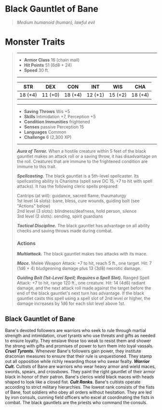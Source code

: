 # Black Gauntlet of Bane
>*Medium humanoid (human), lawful evil*
# Monster Traits
>___
>- **Armor Class** 16 (chain mail)
>- **Hit Points** 51 (6d8 + 24)
>- **Speed** 30 ft.
>___
>|STR|DEX|CON|INT|WIS|CHA|
>|:---:|:---:|:---:|:---:|:---:|:---:|
>|18 (+4)|11 (+0)|18 (+4)|12 (+1)|15 (+2)|18 (+4)|
>___
>- **Saving Throws** Wis +5
>- **Skills** Intimidation +7, Perception +5
>- **Condition Immunities** frightened
>- **Senses** passive Perception 15
>- **Languages** Common
>- **Challenge** 6 (2,300 XP)
>___
>***Aura of Terror.*** When a hostile creature within 5 feet of the black gauntlet makes an attack roll or a saving throw, it has disadvantage on the roll. Creatures that are immune to the frightened condition are immune to this trait.  
>
>***Spellcasting.*** The black gauntlet is a 5th-level spellcaster. Its spellcasting ability is Charisma (spell save DC 15, +7 to hit with spell attacks). It has the following cleric spells prepared:  
>
>Cantrips (at will): guidance, sacred flame, thaumaturgy  
>1st level (4 slots): bane, bless, cure wounds, guiding bolt (see "Actions" below)  
>2nd level (3 slots): blindness/deafness, hold person, silence  
>3rd level (2 slots): sending, spirit guardians  
>
>
>***Tactical Discipline.*** The black gauntlet has advantage on all ability checks and saving throws made during combat.  
>
>### Actions
>***Multiattack.*** The black gauntlet makes two attacks with its mace.  
>
>***Mace.*** Melee Weapon Attack: +7 to hit, reach 5 ft., one target. Hit: 7 (1d6 + 4) bludgeoning damage plus 13 (3d8) necrotic damage.  
>
>***Guiding Bolt (1st-Level Spell; Requires a Spell Slot).*** Ranged Spell Attack: +7 to hit, range 120 ft., one creature. Hit: 14 (4d6) radiant damage, and the next attack roll made against the target before the end of the black gauntlet's next turn has advantage. If the black gauntlet casts this spell using a spell slot of 2nd level or higher, the damage increases by 1d6 for each slot level above 1st.
## Black Gauntlet of Bane
Bane's devoted followers are warriors who seek to rule through martial strength and intimidation, cruel tyrants who use threats and gifts as needed to ensure loyalty. They enslave those too weak to resist them and shower the strong with gifts and promises of power to turn them into loyal vassals.
***Cruel Tyrants.*** Whenever Bane's followers gain power, they institute draconian measures to ensure that their rule is unquestioned. They stamp out all opposition while richly rewarding those who swear fealty.
***Warrior Cult.*** Cultists of Bane are warriors who wear heavy armor and wield maces, swords, spears, and crossbows. They paint the right gauntlet of their armor black in honor of their patron. Bane's clerics wield black maces with heads shaped to look like a closed fist.
***Cult Ranks.*** Bane's cultists operate according to strict military hierarchies. The lowest rank consists of the fists of Bane, foot soldiers who obey all orders without hesitation. They are led by iron consuls, cunning field officers who excel at coordinating the fists in combat. The black gauntlets are the priests who command the consuls.
